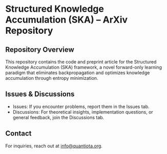 # Structured Knowledge Accumulation (SKA) – ArXiv Repository


## Repository Overview

This repository contains the code and preprint article for the Structured Knowledge Accumulation (SKA) framework, a novel forward-only learning paradigm that eliminates backpropagation and optimizes knowledge accumulation through entropy minimization.

 ## Issues & Discussions
- Issues: If you encounter problems, report them in the Issues tab.
- Discussions: For theoretical insights, implementation questions, or general feedback, join the Discussions tab.

## Contact
For inquiries, reach out at info@quantiota.org.